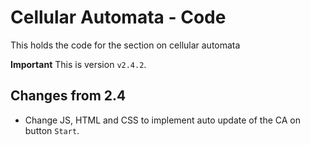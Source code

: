 # Cellular Automata - Code
This holds the code for the section on cellular automata

**Important** This is version `v2.4.2`.

## Changes from 2.4

- Change JS, HTML and CSS to implement auto update of the CA on button `Start`.

